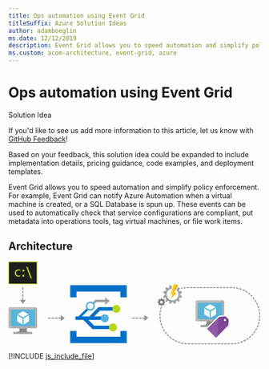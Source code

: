 ```yaml
---
title: Ops automation using Event Grid
titleSuffix: Azure Solution Ideas
author: adamboeglin
ms.date: 12/12/2019
description: Event Grid allows you to speed automation and simplify policy enforcement. For example, Event Grid can notify Azure Automation when a virtual machine is created, or a SQL Database is spun up. These events can be used to automatically check that service configurations are compliant, put metadata into operations tools, tag virtual machines, or file work items.
ms.custom: acom-architecture, event-grid, azure
---
```

# Ops automation using Event Grid

<div class="alert">
    <p class="alert-title">
        <span class="icon is-left" aria-hidden="true">
            <span class="icon docon docon-lightbulb" role="presentation"></span>
        </span>Solution Idea</p>
    <p>If you'd like to see us add more information to this article, let us know with <a href="#feedback">GitHub Feedback</a>!</p>
    <p>Based on your feedback, this solution idea could be expanded to include implementation details, pricing guidance, code examples, and deployment templates.</p>
</div>

Event Grid allows you to speed automation and simplify policy enforcement. For example, Event Grid can notify Azure Automation when a virtual machine is created, or a SQL Database is spun up. These events can be used to automatically check that service configurations are compliant, put metadata into operations tools, tag virtual machines, or file work items.

## Architecture

<svg class="architecture-diagram" aria-labelledby="ops-automation-using-event-grid" height="288" viewbox="0 0 437 144" width="874" xmlns="http://www.w3.org/2000/svg">
    <g fill="none" fill-rule="evenodd" stroke="none" stroke-width="1">
        <path d="M355.334 103.51h-12.336c1.624 5.736-.56 6.56-10.12 6.56v3.003h32.513v-3.004c-9.562 0-10.499-.82-8.872-6.559h-1.185z" fill="#888"/>
        <path d="M370.993 67.176h-44.02c-1.497 0-2.703 1.337-2.703 2.831v30.697c0 1.486 1.206 2.808 2.702 2.808h44.021c1.492 0 3.004-1.322 3.004-2.808V70.007c0-1.498-1.512-2.83-3.004-2.83" fill="#AEAEAE"/>
        <path d="M371.024 67.179l-.03-.002h-44.022c-1.496 0-2.702 1.336-2.702 2.831v30.696c0 1.487 1.206 2.809 2.702 2.809h1.047l43.005-36.334z" fill="#BEBEBE"/>
        <path fill="#59B4D9" d="M328.039 99.686h42.077V71.002h-42.077z"/>
        <path fill="#59B4D9" d="M328.04 99.686h.057V71.003l38.468-.057h.002l-38.528.057z"/>
        <path fill="#A0A1A2" d="M332.877 113.073h32.514v-3.005h-32.514z"/>
        <path d="M349.649 69.26a.706.706 0 11-1.412 0 .706.706 0 011.412 0" fill="#B8D432"/>
        <path d="M349.676 84.475a.285.285 0 01-.133-.038l-8.756-5.055a.265.265 0 010-.458l8.703-5.021a.266.266 0 01.262 0l8.759 5.056c.081.046.13.134.13.229a.26.26 0 01-.13.228l-8.7 5.02a.28.28 0 01-.135.039M348.418 96.76a.251.251 0 01-.134-.037l-8.729-5.038a.259.259 0 01-.136-.23v-10.11c0-.096.051-.183.136-.23a.264.264 0 01.266 0l8.73 5.037c.077.05.13.135.13.231v10.11a.269.269 0 01-.13.23.274.274 0 01-.133.036M350.89 96.76a.287.287 0 01-.138-.037.27.27 0 01-.128-.23V86.446c0-.093.05-.18.128-.229l8.73-5.036a.256.256 0 01.262 0 .26.26 0 01.134.228v10.046c0 .098-.05.183-.134.23l-8.726 5.038a.233.233 0 01-.128.036" fill="#FFF"/>
        <path fill="#1E1E1E" d="M.853 38.544h48.443V.655H.853z"/>
        <path d="M138.653 100.99h25.867l-.716-2.141.715-3.89h-15.833l9.833-10.053h29.083l-.25-1.133-.333-4.897h-30.833L140.27 94.959h-12.99l11.496-11.38c-.907-.872-1.882-1.804-2.86-2.742l-14.416 14.122h-5.225V100.99h13.54l15.899 15.952h33.168V110.91H148.52l-9.867-9.921z" fill="#0070C9"/>
        <path d="M175.687 68.323l-8.25-6.25v4.024H150.77l-5.278 5.318c.98.937 1.953 1.87 2.86 2.74l3.75-3.86h15.335v4.695l8.25-6.667z" fill="#9EA0A2"/>
        <path d="M31.084 115.51H18.748c1.624 5.736-.56 6.56-10.12 6.56v3.003H41.14v-3.004c-9.562 0-10.499-.82-8.872-6.559h-1.185z" fill="#888"/>
        <path d="M46.743 79.176H2.723c-1.497 0-2.703 1.337-2.703 2.831v30.697c0 1.486 1.206 2.808 2.702 2.808h44.021c1.492 0 3.004-1.322 3.004-2.808V82.007c0-1.498-1.512-2.83-3.004-2.83" fill="#AEAEAE"/>
        <path d="M46.774 79.179l-.03-.002H2.722c-1.496 0-2.702 1.336-2.702 2.831v30.696c0 1.487 1.206 2.809 2.702 2.809h1.047l43.005-36.334z" fill="#BEBEBE"/>
        <path fill="#59B4D9" d="M3.789 111.686h42.077V83.002H3.789z"/>
        <path fill="#59B4D9" d="M3.79 111.686h.057V83.003l38.468-.057h.002l-38.528.057z"/>
        <path fill="#A0A1A2" d="M8.627 125.073h32.514v-3.005H8.627z"/>
        <path d="M25.399 81.26a.706.706 0 11-1.412 0 .706.706 0 011.412 0" fill="#B8D432"/>
        <path d="M25.426 96.475a.285.285 0 01-.133-.038l-8.756-5.055a.265.265 0 010-.458l8.703-5.021a.266.266 0 01.262 0l8.759 5.056c.081.046.13.134.13.229a.26.26 0 01-.13.228l-8.7 5.02a.28.28 0 01-.135.039M24.168 108.76a.251.251 0 01-.134-.037l-8.729-5.038a.259.259 0 01-.136-.23v-10.11c0-.096.051-.183.136-.23a.264.264 0 01.266 0l8.73 5.037c.077.05.13.135.13.231v10.11a.269.269 0 01-.13.23.274.274 0 01-.133.036M26.64 108.76a.287.287 0 01-.138-.037.27.27 0 01-.128-.23V98.446c0-.093.05-.18.128-.229l8.73-5.036a.256.256 0 01.262 0 .26.26 0 01.134.228v10.046c0 .098-.05.183-.134.23l-8.726 5.038a.233.233 0 01-.128.036" fill="#FFF"/>
        <path fill="#0070C9" d="M194.02 120.073v10h-76v-10h-11v21h98v-21zM118.02 62.073v-10h76v10h11v-21h-98v21z"/>
        <path d="M182.103 77.086a6.875 6.875 0 119.723 9.723 6.875 6.875 0 01-9.723-9.723" fill="#B8D616"/>
        <path d="M141.925 82.507a5.359 5.359 0 01-5.359-5.36 5.36 5.36 0 115.359 5.36m0-13.288a7.929 7.929 0 10.001 15.858 7.929 7.929 0 00-.001-15.858M173.881 98.133a6.942 6.942 0 11-13.883 0 6.942 6.942 0 0113.883 0" fill="#54B3DB"/>
        <path d="M188.048 114.05a6.941 6.941 0 01-6.942 6.941 6.941 6.941 0 110-13.883 6.942 6.942 0 016.942 6.942" fill="#B8D616"/>
        <path d="M297.537 57.044c0-.317-.026-.62-.054-.938l3.202-1.774a15.838 15.838 0 00-.82-3.069l-3.652.066a14.17 14.17 0 00-.926-1.64l1.88-3.136a16.349 16.349 0 00-2.237-2.236l-1.853 1.098-.78 1.164-1.68 2.475a10.087 10.087 0 013.916 7.99c0 5.583-4.512 10.107-10.094 10.107-5.569 0-10.093-4.524-10.093-10.107 0-5 3.624-9.128 8.386-9.948l.767-3.109-1.773-3.2a15.72 15.72 0 00-3.053.82l.052 3.663c-.555.264-1.11.57-1.626.925l-3.135-1.878a15.452 15.452 0 00-2.237 2.236l1.88 3.136c-.358.515-.649 1.071-.927 1.64l-3.664-.066a16.8 16.8 0 00-.807 3.07l3.188 1.773a11.316 11.316 0 000 1.876l-3.188 1.774c.172 1.06.45 2.09.82 3.07l3.652-.067c.277.57.57 1.124.926 1.64l-1.879 3.136a16.269 16.269 0 002.236 2.248l3.136-1.89a13.18 13.18 0 001.626.938l-.053 3.651c.978.371 1.997.648 3.054.82l1.787-3.2c.303.025.608.052.925.052.32 0 .636-.026.94-.053l1.772 3.201a15.848 15.848 0 003.07-.82l-.067-3.652c.57-.277 1.112-.582 1.642-.938l3.135 1.89a17.21 17.21 0 002.236-2.248l-1.879-3.136c.344-.515.648-1.07.926-1.64l3.652.066c.37-.978.65-2.01.82-3.069l-3.2-1.773c.025-.317.051-.62.051-.938" fill="#A0A1A2"/>
        <path d="M265.272 72.364a2.213 2.213 0 01-2.21-2.21c0-1.216.993-2.208 2.21-2.208s2.196.992 2.196 2.209a2.202 2.202 0 01-2.196 2.209zm6.628-1.455v-1.574l-.087-.08-1.61-.542-.414-1.085.796-1.654.088-.185-.498-.503-.606-.61-.211.107-1.573.807-1.085-.304-.687-1.76h-1.561l-.08.08-.542 1.607-1.098.414-1.825-.878-1.112 1.1.106.209.807 1.573-.45 1.083-1.905.687v1.573l.226.067 1.679.555.45 1.084-.86 1.826 1.112 1.125.21-.107 1.575-.806 1.085.449.688 1.906h1.573l.067-.226.555-1.68 1.072-.45 1.839.862 1.112-1.112-.107-.211-.806-1.575.31-1.097 1.767-.675z" fill="#7A7A7A"/>
        <path d="M286.544 38.71l-.609 1.917-1.044 3.335-.503 1.6-.438 1.401-3.043 9.67c-.065.185.027.331.24.331h2.803c.093 0 .16.026.198.08.067.066.081.16.041.265l-2.898 7.025c-.079.185-.026.225.107.065l9.167-10.398c.132-.159.08-.277-.119-.277l-3.003.013-.555.013c-.198 0-.29-.145-.186-.317l2.858-5.093.674-1.218.781-1.402 1.667-2.949.953-1.72a18.223 18.223 0 00-7.09-2.342" fill="#FCD116"/>
        <path d="M291.8 40.131l-6.642 13.605h1.655c-.148-.03-.211-.155-.119-.304l2.857-5.093.675-1.218.781-1.402 1.667-2.949.952-1.72a18.333 18.333 0 00-1.826-.919M290.458 53.724l-1.854.008-6.85 10.278 8.823-10.009c.132-.158.08-.277-.119-.277" fill="#FF8C00"/>
        <path fill="#81469A" d="M343.1 116.4l22.145-21.796 11.314-.897 6.322 6.137-.721 10.834-22.304 22.479z"/>
        <path d="M376.93 92.674l-.901.071-10.5.833-.727.058-.518.511-21.167 20.834-1.437 1.414 1.426 1.425 15.333 15.333 1.42 1.42 1.414-1.425 21.333-21.5.526-.53.05-.746.667-10 .06-.924-.663-.644-5.667-5.5-.65-.63zm-.743 2.065l5.666 5.5-.666 10-21.334 21.5-15.333-15.334 21.167-20.833 10.5-.833z" fill="#FFF"/>
        <path fill="#8E5AA5" d="M344.52 116.406l15.333 15.334 3.334-3.36V98.035z"/>
        <path d="M379.103 101.156a3.834 3.834 0 11-7.668 0 3.834 3.834 0 017.668 0" fill="#633A74"/>
        <path d="M377.258 101.156a1.988 1.988 0 11-3.976 0 1.988 1.988 0 013.976 0" fill="#FFF"/>
        <path d="M1.095 38.073h47.8V1.214h-47.8v36.859zM0 39.285h49.989V0H0v39.285z" fill="#B8D616"/>
        <path fill="#B8D616" d="M40.582 29.073H38.27L30.832 9.136h2.313zM27.707 15.791a1.782 1.782 0 11-3.563-.001 1.782 1.782 0 013.563.001M27.707 24.604a1.782 1.782 0 11-3.563-.002 1.782 1.782 0 013.563.002M20.615 25.448c-.577.295-1.854.687-3.483.687-3.658 0-6.036-2.431-6.036-6.066 0-3.66 2.553-6.312 6.512-6.312 1.302 0 2.454.318 3.056.614l-.502 1.669c-.525-.294-1.353-.564-2.554-.564-2.779 0-4.283 2.014-4.283 4.494 0 2.75 1.804 4.446 4.208 4.446 1.252 0 2.078-.32 2.704-.59l.378 1.622z"/>
        <path fill="#969696" d="M25.878 66.295v-3.723h-1.8v3.723h-4.265l5.235 7.066 5.235-7.066zM24.077 49.073h1.801v-4.5h-1.801zM24.077 55.073h1.801v-4.5h-1.801zM24.077 61.073h1.801v-4.5h-1.801zM97.748 97.888l-7.067-5.235v4.335H86.77v1.799h3.912v4.336zM68.77 98.787h4.5v-1.8h-4.5zM80.77 98.787h4.5v-1.8h-4.5zM74.77 98.787h4.5v-1.8h-4.5zM242.581 97.662l-7.067-5.236v4.563h-3.412v1.798h3.412v4.11zM220.103 98.787h4.5v-1.799h-4.5zM214.103 98.787h4.5v-1.799h-4.5zM226.103 98.787h4.5v-1.799h-4.5zM386.793 143.306h-1.346v-1.8h1.346c.867 0 1.743-.023 2.604-.07l.097 1.798c-.893.048-1.802.072-2.7.072M379.748 143.306h4v-1.8h-4zM374.048 143.306h4v-1.8h-4zM368.348 143.306h4v-1.8h-4zM362.648 143.306h4v-1.8h-4zM356.947 143.306h4v-1.8h-4zM351.248 143.306h4v-1.8h-4zM345.548 143.306h4v-1.8h-4zM339.848 143.306h4v-1.8h-4zM334.148 143.306h4v-1.8h-4zM328.447 143.306h4v-1.8h-4zM322.748 143.306h4v-1.8h-4zM317.048 143.306h4v-1.8h-4zM315.348 143.306h-4c-.262 0-.521-.002-.782-.006l.027-1.8c.25.004.503.006.755.006h4v1.8zM308.837 143.244a50.175 50.175 0 01-4.055-.369l.237-1.785c1.293.172 2.607.291 3.908.356l-.09 1.798zM391.22 143.112l-.158-1.793a48.248 48.248 0 003.89-.506l.305 1.774a50.43 50.43 0 01-4.037.525M303.07 142.618a49.375 49.375 0 01-3.983-.84l.442-1.744c1.266.32 2.557.594 3.84.809l-.299 1.775zM396.958 142.262l-.367-1.762a46.913 46.913 0 003.804-.959l.511 1.727c-1.29.383-2.62.72-3.948.994M297.417 141.32a49.25 49.25 0 01-3.858-1.302l.646-1.68c1.214.467 2.465.889 3.718 1.256l-.506 1.727zM402.556 140.746l-.572-1.707a48.272 48.272 0 003.668-1.4l.71 1.652a49.772 49.772 0 01-3.806 1.455M291.958 139.37a49.616 49.616 0 01-3.675-1.746l.838-1.594a47.81 47.81 0 003.542 1.684l-.705 1.655zM407.945 138.578l-.77-1.627a48.214 48.214 0 003.476-1.821l.9 1.556a49.047 49.047 0 01-3.606 1.892M286.769 136.791a49.366 49.366 0 01-3.447-2.165l1.019-1.483a47.903 47.903 0 003.323 2.086l-.895 1.562zM413.04 135.793l-.956-1.525a48.256 48.256 0 003.24-2.217l1.075 1.443a49.59 49.59 0 01-3.36 2.3M281.913 133.622a50.186 50.186 0 01-3.17-2.552l1.183-1.355a48.567 48.567 0 003.057 2.46l-1.07 1.447zM417.769 132.434l-1.125-1.404a47.976 47.976 0 002.959-2.578l1.236 1.308a49.71 49.71 0 01-3.07 2.674M277.458 129.909a51.024 51.024 0 01-2.854-2.902l1.334-1.21a49.389 49.389 0 002.752 2.8l-1.232 1.311zM422.077 128.55l-1.28-1.265a48.384 48.384 0 002.637-2.904l1.381 1.154a49.515 49.515 0 01-2.738 3.014M273.465 125.703a49.92 49.92 0 01-2.498-3.216l1.467-1.045a47.64 47.64 0 002.406 3.1l-1.375 1.16zM425.904 124.19l-1.42-1.105a47.763 47.763 0 002.283-3.192l1.505.986a49.6 49.6 0 01-2.368 3.312M269.985 121.057a50.217 50.217 0 01-2.105-3.485l1.578-.868a47.809 47.809 0 002.029 3.361l-1.502.992zM429.195 119.418l-1.54-.934a47.627 47.627 0 001.895-3.433l1.611.804a50.455 50.455 0 01-1.966 3.563M267.07 116.037a50.226 50.226 0 01-1.683-3.71l1.668-.677a48.422 48.422 0 001.623 3.576l-1.608.811zM431.906 114.296l-1.639-.747a48.95 48.95 0 001.48-3.632l1.693.61a49.959 49.959 0 01-1.534 3.77M264.765 110.705a49.407 49.407 0 01-1.233-3.88l1.736-.474a47.877 47.877 0 001.188 3.74l-1.691.614zM433.998 108.889l-1.715-.551a47.5 47.5 0 001.043-3.781l1.754.406a49.873 49.873 0 01-1.082 3.926M263.107 105.149a49.534 49.534 0 01-.77-4l1.78-.267c.195 1.298.444 2.594.742 3.853l-1.752.414zM435.44 103.27l-1.768-.344c.249-1.275.448-2.581.59-3.88l1.79.199a49.26 49.26 0 01-.612 4.025M262.11 99.434a49.866 49.866 0 01-.296-4.061l1.799-.056a48.1 48.1 0 00.286 3.912l-1.79.205zM436.212 97.522l-1.795-.136c.091-1.2.137-2.426.137-3.641v-.278l1.8-.017.001.295c0 1.26-.048 2.53-.143 3.777M263.587 93.648l-1.8-.004c.002-1.351.061-2.72.173-4.067l1.793.149a49.353 49.353 0 00-.166 3.922M434.515 91.795a48.334 48.334 0 00-.316-3.91l1.787-.219a50.13 50.13 0 01.328 4.057l-1.8.072zM263.92 88.065l-1.787-.211a49.27 49.27 0 01.644-4.02l1.764.359a46.974 46.974 0 00-.62 3.872M433.968 86.233a47.567 47.567 0 00-.771-3.846l1.748-.427c.32 1.312.589 2.655.8 3.993l-1.777.28zM264.902 82.565l-1.75-.42a48.757 48.757 0 011.113-3.918l1.709.565a47.64 47.64 0 00-1.072 3.773M432.773 80.774a48.612 48.612 0 00-1.22-3.73l1.687-.63a49.4 49.4 0 011.265 3.872l-1.732.488zM430.94 75.489a48.267 48.267 0 00-1.648-3.563l1.6-.822a50.325 50.325 0 011.713 3.697l-1.664.688zM428.5 70.454a48.222 48.222 0 00-2.057-3.344l1.495-1.004a49.935 49.935 0 012.132 3.469l-1.57.879zM425.488 65.742a48.43 48.43 0 00-2.433-3.082l1.368-1.171a50.738 50.738 0 012.522 3.196l-1.457 1.056zM421.948 61.413a48.744 48.744 0 00-2.772-2.778l1.22-1.323c.995.92 1.963 1.89 2.876 2.882l-1.324 1.22zM417.93 57.526a48.927 48.927 0 00-3.076-2.436l1.058-1.455a50.22 50.22 0 013.192 2.528l-1.174 1.363zM413.488 54.134a48.346 48.346 0 00-3.337-2.06l.88-1.57a49.768 49.768 0 013.466 2.14l-1.009 1.49zM408.685 51.283a47.28 47.28 0 00-3.554-1.654l.692-1.661a48.72 48.72 0 013.688 1.716l-.826 1.6zM403.584 49.018a47.604 47.604 0 00-3.727-1.227l.491-1.731c1.3.368 2.601.796 3.87 1.272l-.634 1.686zM299.35 47.47l-.497-1.73c1.296-.374 1.387-.326 2.716-.592l.353 1.764c-1.281.257-1.323.198-2.571.557M398.245 47.365a47.784 47.784 0 00-3.846-.78l.285-1.777c1.333.214 2.676.486 3.991.809l-.43 1.748zM303.563 46.615l-.291-1.776a49.518 49.518 0 014.04-.494l.146 1.794a48.652 48.652 0 00-3.895.476M392.75 46.35a48.368 48.368 0 00-3.91-.324l.075-1.8c1.355.06 2.72.173 4.057.339l-.223 1.786zM309.121 46.033l-.082-1.797a50.557 50.557 0 012.31-.053h1.73v1.8h-1.73c-.748 0-1.49.018-2.228.05M387.172 45.985l-3.993-.002v-1.8h4.007zM377.48 45.983h4v-1.8h-4zM371.779 45.983h4v-1.8h-4zM366.079 45.983h4v-1.8h-4zM360.379 45.983h4v-1.8h-4zM354.679 45.983h4v-1.8h-4zM348.98 45.983h4v-1.8h-4zM343.279 45.983h4v-1.8h-4zM337.579 45.983h4v-1.8h-4zM331.879 45.983h4v-1.8h-4zM326.179 45.983h4v-1.8h-4zM320.48 45.983h4v-1.8h-4zM314.779 45.983h4v-1.8h-4z"/>
    </g>
</svg>

[!INCLUDE [js_include_file](../../_js/index.md)]
